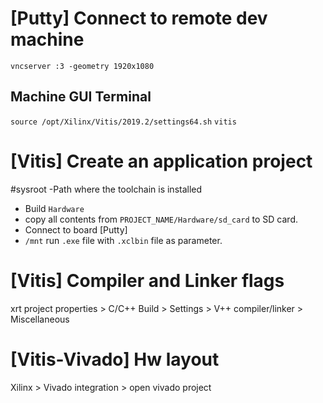 



# [Putty] Connect to remote dev machine 
`vncserver :3 -geometry 1920x1080`
## Machine GUI Terminal
`source /opt/Xilinx/Vitis/2019.2/settings64.sh`
`vitis`


# [Vitis] Create an application project
#sysroot 
-Path where the toolchain is installed

- Build `Hardware`
- copy all contents from `PROJECT_NAME/Hardware/sd_card` to SD card.
- Connect to board [Putty]
- `/mnt` run `.exe` file with `.xclbin` file as parameter. 

# [Vitis] Compiler and Linker flags
xrt project properties > C/C++ Build > Settings > V++ compiler/linker > Miscellaneous

# [Vitis-Vivado] Hw layout 
Xilinx > Vivado integration > open vivado project
